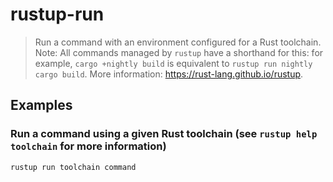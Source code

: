 # rustup-run

> Run a command with an environment configured for a Rust toolchain. Note: All commands managed by `rustup` have a shorthand for this: for example, `cargo +nightly build` is equivalent to `rustup run nightly cargo build`. More information: <https://rust-lang.github.io/rustup>.

## Examples

### Run a command using a given Rust toolchain (see `rustup help toolchain` for more information)

```bash
rustup run toolchain command
```
